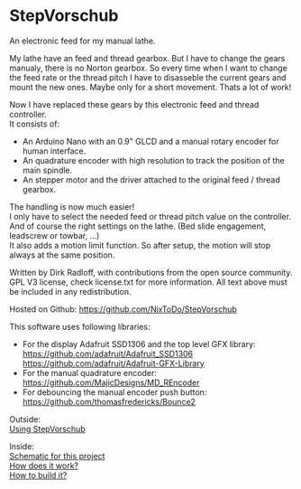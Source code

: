# StepVorschub
An electronic feed for my manual lathe.

My lathe have an feed and thread gearbox. But I have to change the gears
manualy, there is no Norton gearbox. So every time when I want to change the
feed rate or the thread pitch I have to disasseble the current gears
and mount the new ones. Maybe only for a short movement. Thats a lot of work!

Now I have replaced these gears by this electronic feed and thread controller.</br>
It consists of:
- An Arduino Nano with an 0.9" GLCD and a manual rotary encoder for human interface.
- An quadrature encoder with high resolution to track the position of the main spindle.
- An stepper motor and the driver attached to the original feed / thread gearbox.

The handling is now much easier!</br>
I only have to select the needed feed or thread pitch value on the controller.</br>
And of course the right settings on the lathe. (Bed slide engagement, leadscrew or towbar, ...)</br>
It also adds a motion limit function. So after setup, the motion will stop always at the same position.

Written by Dirk Radloff, with contributions from the open source community.</br>
GPL V3 license, check license.txt for more information. All text above must be
included in any redistribution.

Hosted on Github:
  https://github.com/NixToDo/StepVorschub

This software uses following libraries:
- For the display Adafruit SSD1306 and the top level GFX library:</br>
  https://github.com/adafruit/Adafruit_SSD1306</br>
  https://github.com/adafruit/Adafruit-GFX-Library
- For the manual quadrature encoder:</br>
  https://github.com/MajicDesigns/MD_REncoder
- For debouncing the manual encoder push button:</br>
  https://github.com/thomasfredericks/Bounce2

Outside:</br>
[Using StepVorschub](https://github.com/NixToDo/StepVorschub/wiki/Using-StepVorschub)

Inside:</br>
[Schematic for this project](schematic/Schematic.png)</br>
[How does it work?](https://github.com/NixToDo/StepVorschub/wiki/How-does-it-work%3F)</br>
[How to build it?](https://github.com/NixToDo/StepVorschub/wiki/How-to-build-it%3F)
